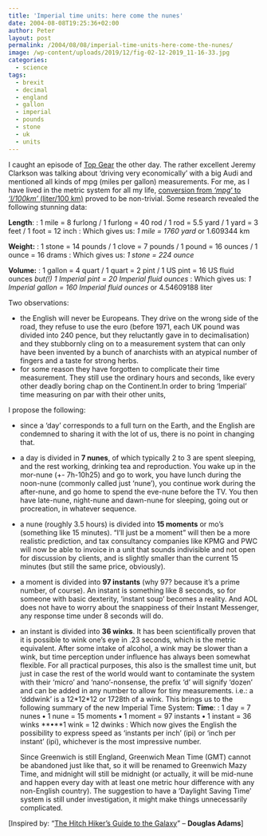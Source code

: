 ```yaml
---
title: 'Imperial time units: here come the nunes'
date: 2004-08-08T19:25:36+02:00
author: Peter
layout: post
permalink: /2004/08/08/imperial-time-units-here-come-the-nunes/
image: /wp-content/uploads/2019/12/fig-02-12-2019_11-16-33.jpg
categories:
  - science
tags:
  - brexit
  - decimal
  - england
  - gallon
  - imperial
  - pounds
  - stone
  - uk
  - units
---
```

I caught an episode of [Top Gear](http://www.bbc.co.uk/topgear/) the other day. The rather excellent Jeremy Clarkson was talking about &#8216;driving very economically&#8217; with a big Audi and mentioned all kinds of mpg (miles per gallon) measurements. For me, as I have lived in the metric system for all my life, [conversion from _&#8216;mpg_&#8216; to _&#8216;l/100km&#8217;_ (liter/100 km)](https://toolstud.io/finance/mileage.php?currency=%C2%A3&fuelprice=1.25&fuelprice_unit=0.264172&carmileage=25&carmileage_unit=mpg&distance=25000&distance_unit=1.6093&lifetime=5&lifetime_unit=1) proved to be non-trivial. Some research revealed the following stunning data:

**Length**:
:   1 mile = 8 furlong / 1 furlong = 40 rod / 1 rod = 5.5 yard / 1 yard = 3 feet / 1 foot = 12 inch
:   Which gives us: _1 mile = 1760 yard_ or 1.609344 km

**Weight:**
:   1 stone = 14 pounds / 1 clove = 7 pounds / 1 pound = 16 ounces / 1 ounce = 16 drams
:   Which gives us: _1 stone = 224 ounce_

**Volume:**
:   1 gallon = 4 quart / 1 quart = 2 pint / 1 US pint = 16 US fluid ounces _but(!) 1 Imperial pint = 20 Imperial fluid ounces_
:   Which gives us: _1 Imperial gallon = 160 Imperial fluid ounces_ or 4.54609188 liter

Two observations:

  * the English will never be Europeans. They drive on the wrong side of the road, they refuse to use the euro (before 1971, each UK pound was divided into 240 pence, but they reluctantly gave in to decimalisation) and they stubbornly cling on to a measurement system that can only have been invented by a bunch of anarchists with an atypical number of fingers and a taste for strong herbs.
  * for some reason they have forgotten to complicate their time measurement. They still use the ordinary hours and seconds, like every other deadly boring chap on the Continent.In order to bring &#8216;Imperial&#8217; time measuring on par with their other units,

I propose the following:

  * since a &#8216;day&#8217; corresponds to a full turn on the Earth, and the English are condemned to sharing it with the lot of us, there is no point in changing that.
  * a day is divided in **7 nunes**, of which typically 2 to 3 are spent sleeping, and the rest working, drinking tea and reproduction. You wake up in the mor-nune (+- 7h-10h25) and go to work, you have lunch during the noon-nune (commonly called just &#8216;nune&#8217;), you continue work during the after-nune, and go home to spend the eve-nune before the TV. You then have late-nune, night-nune and dawn-nune for sleeping, going out or procreation, in whatever sequence.
  * a nune (roughly 3.5 hours) is divided into **15 moments** or mo&#8217;s (something like 15 minutes). &#8220;I&#8217;ll just be a moment&#8221; will then be a more realistic prediction, and tax consultancy companies like KPMG and PWC will now be able to invoice in a unit that sounds indivisible and not open for discussion by clients, and is slightly smaller than the current 15 minutes (but still the same price, obviously).
  * a moment is divided into **97 instants** (why 97? because it&#8217;s a prime number, of course). An instant is something like 8 seconds, so for someone with basic dexterity, &#8216;instant soup&#8217; becomes a reality. And AOL does not have to worry about the snappiness of their Instant Messenger, any response time under 8 seconds will do.
  * an instant is divided into **36 winks**. It has been scientifically proven that it is possible to wink one&#8217;s eye in .23 seconds, which is the metric equivalent. After some intake of alcohol, a wink may be slower than a wink, but time perception under influence has always been somewhat flexible. For all practical purposes, this also is the smallest time unit, but just in case the rest of the world would want to contaminate the system with their &#8216;micro&#8217; and &#8216;nano&#8217;-nonsense, the prefix &#8216;d&#8217; will signify &#8216;dozen&#8217; and can be added in any number to allow for tiny measurements. i.e.: a &#8216;dddwink&#8217; is a 12\*12\*12 or 1728th of a wink. This brings us to the following summary of the new Imperial Time System: 
    **Time**:
    :   1 day = 7 nunes **•** 1 nune = 15 moments **•** 1 moment = 97 instants **•** 1 instant = 36 winks **•**1 wink = 12 dwinks
    :   Which now gives the English the possibility to express speed as &#8216;instants per inch&#8217; (ipi) or &#8216;inch per instant&#8217; (ipi), whichever is the most impressive number.
    
    Since Greenwich is still England, Greenwich Mean Time (GMT) cannot be abandoned just like that, so it will be renamed to Greenwich Mazy Time, and midnight will still be midnight (or actually, it will be mid-nune and happen every day with at least one metric hour difference with any non-English country). The suggestion to have a &#8216;Daylight Saving Time&#8217; system is still under investigation, it might make things unnecessarily complicated.
    
    
[Inspired by: &#8220;<a href="http://www.amazon.co.uk/exec/obidos/ASIN/0434003484/">The Hitch Hiker&#8217;s Guide to the Galaxy</a>&#8221; &#8211; <strong>Douglas Adams</strong>]
